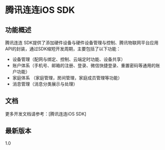 # 腾讯连连iOS SDK


## 功能概述

腾讯连连 SDK提供了添加硬件设备与硬件设备管理与控制、腾讯物联网平台应用API的封装，通过SDK缩短开发周期，主要包括了以下功能：

- 设备管理（配网与绑定、控制、云端定时功能、设备共享）
- 账户体系（手机号、邮箱的注册、登录、微信快捷登录、重置密码等通用的账户功能）
- 家庭体系 （家庭管理，房间管理，家庭成员管理等功能）
- 消息管理（消息分类展示与处理）


## 文档

更多开发文档请参考：[腾讯连连iOS SDK]

## 最新版本

1.0
